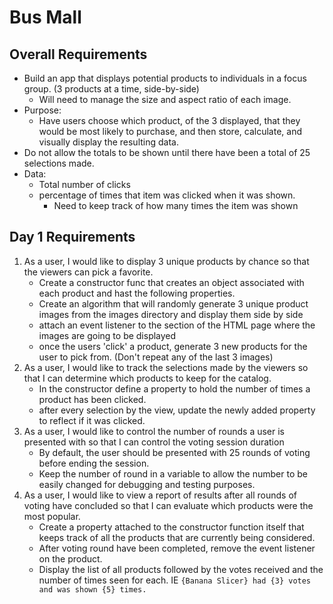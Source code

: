 # Bus Mall
## Overall Requirements
- Build an app that displays potential products to individuals in a focus group. (3 products at a time, side-by-side)
    - Will need to manage the size and aspect ratio of each image.
- Purpose:
    - Have users choose which product, of the 3 displayed, that they would be most likely to purchase, and then store, calculate, and visually display the resulting data.
- Do not allow the totals to be shown until there have been a total of 25 selections made.
- Data:
    - Total number of clicks
    - percentage of times that item was clicked when it was shown.
        - Need to keep track of how many times the item was shown

  
## Day 1 Requirements
1. As a user, I would like to display 3 unique products by chance so that the viewers can pick a favorite.
    - Create a constructor func that creates an object associated with each product and hast the following properties.
    - Create an algorithm that will randomly generate 3 unique product images from the images directory and display them side by side
    - attach an event listener to the section of the HTML page where the images are going to be displayed
    - once the users 'click' a product, generate 3 new products for the user to pick from. (Don't repeat any of the last 3 images)
1. As a user, I would like to track the selections made by the viewers so that I can determine which products to keep for the catalog.
    - In the constructor define a property to hold the number of times a product has been clicked.
    - after every selection by the view, update the newly added property to reflect if it was clicked. 
1. As a user, I would like to control the number of rounds a user is presented with so that I can control the voting session duration
    - By default, the user should be presented with 25 rounds of voting before ending the session.
    - Keep the number of round in a variable to allow the number to be easily changed for debugging and testing purposes.
1. As a user, I would like to view a report of results after all rounds of voting have concluded so that  I can evaluate which products were the most popular.
    - Create a property attached to the constructor function itself that keeps track of all the products that are currently being considered. 
    - After voting round have been completed, remove the event listener on the product.
    - Display the list of all products followed by the votes received and the number of times seen for each. IE `{Banana Slicer} had {3} votes and was shown {5} times.`